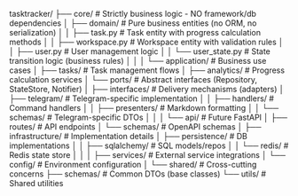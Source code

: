 tasktracker/
├── core/                   # Strictly business logic - NO framework/db dependencies
│   ├── domain/             # Pure business entities (no ORM, no serialization)
│   │   ├── task.py         # Task entity with progress calculation methods
│   │   ├── workspace.py    # Workspace entity with validation rules
│   │   ├── user.py         # User management logic
│   │   └── user_state.py   # State transition logic (business rules)
│   │
│   └── application/        # Business use cases
│       ├── tasks/          # Task management flows
│       ├── analytics/      # Progress calculation services
│       └── ports/          # Abstract interfaces (Repository, StateStore, Notifier)
│
├── interfaces/             # Delivery mechanisms (adapters)
│   ├── telegram/           # Telegram-specific implementation
│   │   ├── handlers/       # Command handlers
│   │   ├── presenters/     # Markdown formatting
│   │   └── schemas/        # Telegram-specific DTOs
│   │
│   └── api/                # Future FastAPI
│       ├── routes/         # API endpoints
│       └── schemas/        # OpenAPI schemas
│
├── infrastructure/         # Implementation details
│   ├── persistence/        # DB implementations
│   │   ├── sqlalchemy/     # SQL models/repos
│   │   └── redis/          # Redis state store
│   │
│   ├── services/           # External service integrations
│   └── config/             # Environment configuration
│
└── shared/                 # Cross-cutting concerns
    ├── schemas/            # Common DTOs (base classes)
    └── utils/              # Shared utilities